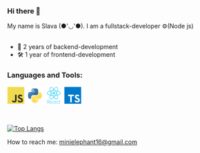 ### Hi there 👋

My name is Slava (●'◡'●). I am a fullstack-developer ⚙(Node js)
<br/>
<br/>

- 🔧 2 years of backend-development<br/>
- 🛠 1 year of frontend-development

<p align="left">
</p>

<h3 align="left">Languages and Tools:</h3>
<p align="left">
<img src="https://raw.githubusercontent.com/devicons/devicon/master/icons/javascript/javascript-original.svg" alt="javascript" width="40" height="40"/> 
<img src="https://raw.githubusercontent.com/devicons/devicon/master/icons/python/python-original.svg" alt="python" width="40" height="40"/>  
<img src="https://raw.githubusercontent.com/devicons/devicon/master/icons/react/react-original-wordmark.svg" alt="react" width="40" height="40"/>  
<img src="https://raw.githubusercontent.com/devicons/devicon/master/icons/typescript/typescript-original.svg" alt="typescript" width="40" height="40"/> 
</p>

<br/>

[![Top Langs](https://github-readme-stats.vercel.app/api/top-langs/?username=slava-stack)](https://github.com/anuraghazra/github-readme-stats)

How to reach me: minielephant16@gmail.com
